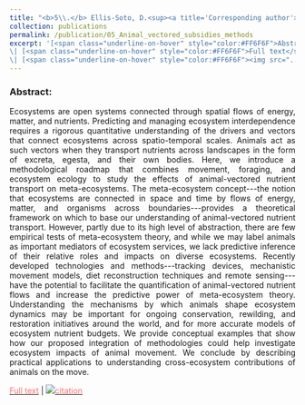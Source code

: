 ```yaml
---
title: "<b>5\\.</b> Ellis-Soto, D.<sup><a title='Corresponding author'>✉</a></sup>, Ferraro, K.M., <u>Rizzuto, M.</u>, Briggs, E., Monk, J.D., and Schmitz, O.J. (2021) **A Methodological Roadmap to Quantify Animal-vectored Spatial Ecosystem Subsidies.** Journal of Animal Ecology, 90(7), 1605--1622."
collection: publications
permalink: /publication/05_Animal_vectored_subsidies_methods
excerpt: '[<span class="underline-on-hover" style="color:#FF6F6F">Abstract</span>](../publication/05_Animal_vectored_subsidies_methods)
\| [<span class="underline-on-hover" style="color:#FF6F6F">Full text</span>](https://doi.org/10.1111/1365-2656.13538)
\| [<span class="underline-on-hover" style="color:#FF6F6F"><img src="../images/bibtex.svg">citation</span>](../bibtex/05_Animal_vectored_subsidies_methods.bib)'
---
```


### Abstract:

<p style='text-align: justify;'>
Ecosystems are open systems connected through spatial flows of energy, matter, and nutrients. Predicting and managing ecosystem interdependence requires a rigorous quantitative understanding of the drivers and vectors that connect ecosystems across spatio-temporal scales. Animals act as such vectors when they transport nutrients across landscapes in the form of excreta, egesta, and their own bodies. Here, we introduce a methodological roadmap that combines movement, foraging, and ecosystem ecology to study the effects of animal-vectored nutrient transport on meta-ecosystems. The meta-ecosystem concept---the notion that ecosystems are connected in space and time by flows of energy, matter, and organisms across boundaries---provides a theoretical framework on which to base our understanding of animal-vectored nutrient transport. However, partly due to its high level of abstraction, there are few empirical tests of meta-ecosystem theory, and while we may label animals as important mediators of ecosystem services, we lack predictive inference of their relative roles and impacts on diverse ecosystems. Recently developed technologies and methods---tracking devices, mechanistic movement models, diet reconstruction techniques and remote sensing---have the potential to facilitate the quantification of animal-vectored nutrient flows and increase the predictive power of meta-ecosystem theory. Understanding the mechanisms by which animals shape ecosystem dynamics may be important for ongoing conservation, rewilding, and restoration initiatives around the world, and for more accurate models of ecosystem nutrient budgets. We provide conceptual examples that show how our proposed integration of methodologies could help investigate ecosystem impacts of animal movement. We conclude by describing practical applications to understanding cross-ecosystem contributions of animals on the move.
</p>

[<span class="underline-on-hover" style="color:#FF6F6F">Full text</span>](https://doi.org/10.1111/1365-2656.13538)
\| [<span class="underline-on-hover" style="color:#FF6F6F"><img src="../images/bibtex.svg">citation</span>](../bibtex/05_Animal_vectored_subsidies_methods.bib)
